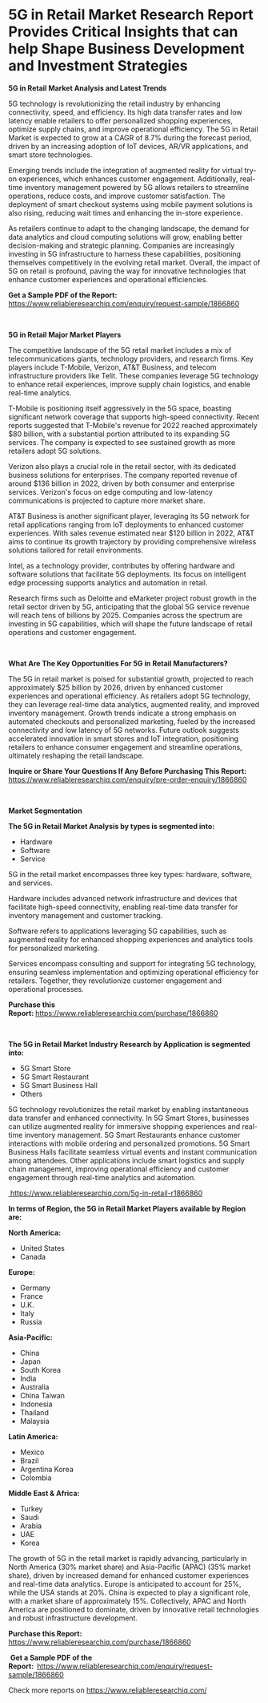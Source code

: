 <p><h1>5G in Retail Market Research Report Provides Critical Insights that can help Shape Business Development and Investment Strategies</h1></p><p><strong>5G in Retail Market Analysis and Latest Trends</strong></p>
<p><p>5G technology is revolutionizing the retail industry by enhancing connectivity, speed, and efficiency. Its high data transfer rates and low latency enable retailers to offer personalized shopping experiences, optimize supply chains, and improve operational efficiency. The 5G in Retail Market is expected to grow at a CAGR of 8.7% during the forecast period, driven by an increasing adoption of IoT devices, AR/VR applications, and smart store technologies.</p><p>Emerging trends include the integration of augmented reality for virtual try-on experiences, which enhances customer engagement. Additionally, real-time inventory management powered by 5G allows retailers to streamline operations, reduce costs, and improve customer satisfaction. The deployment of smart checkout systems using mobile payment solutions is also rising, reducing wait times and enhancing the in-store experience.</p><p>As retailers continue to adapt to the changing landscape, the demand for data analytics and cloud computing solutions will grow, enabling better decision-making and strategic planning. Companies are increasingly investing in 5G infrastructure to harness these capabilities, positioning themselves competitively in the evolving retail market. Overall, the impact of 5G on retail is profound, paving the way for innovative technologies that enhance customer experiences and operational efficiencies.</p></p>
<p><strong>Get a Sample PDF of the Report:&nbsp;</strong> <a href="https://www.reliableresearchiq.com/enquiry/request-sample/1866860?utm_campaign=2732&utm_medium=2&utm_source=Github&utm_content=ia&utm_term=11032025&utm_id=5g-in-retail">https://www.reliableresearchiq.com/enquiry/request-sample/1866860</a></p>
<p>&nbsp;</p>
<p><strong>5G in Retail Major Market Players</strong></p>
<p><p>The competitive landscape of the 5G retail market includes a mix of telecommunications giants, technology providers, and research firms. Key players include T-Mobile, Verizon, AT&T Business, and telecom infrastructure providers like Telit. These companies leverage 5G technology to enhance retail experiences, improve supply chain logistics, and enable real-time analytics.</p><p>T-Mobile is positioning itself aggressively in the 5G space, boasting significant network coverage that supports high-speed connectivity. Recent reports suggested that T-Mobile's revenue for 2022 reached approximately $80 billion, with a substantial portion attributed to its expanding 5G services. The company is expected to see sustained growth as more retailers adopt 5G solutions.</p><p>Verizon also plays a crucial role in the retail sector, with its dedicated business solutions for enterprises. The company reported revenue of around $136 billion in 2022, driven by both consumer and enterprise services. Verizon's focus on edge computing and low-latency communications is projected to capture more market share.</p><p>AT&T Business is another significant player, leveraging its 5G network for retail applications ranging from IoT deployments to enhanced customer experiences. With sales revenue estimated near $120 billion in 2022, AT&T aims to continue its growth trajectory by providing comprehensive wireless solutions tailored for retail environments.</p><p>Intel, as a technology provider, contributes by offering hardware and software solutions that facilitate 5G deployments. Its focus on intelligent edge processing supports analytics and automation in retail.</p><p>Research firms such as Deloitte and eMarketer project robust growth in the retail sector driven by 5G, anticipating that the global 5G service revenue will reach tens of billions by 2025. Companies across the spectrum are investing in 5G capabilities, which will shape the future landscape of retail operations and customer engagement.</p></p>
<p>&nbsp;</p>
<p><strong>What Are The Key Opportunities For 5G in Retail Manufacturers?</strong></p>
<p><p>The 5G in retail market is poised for substantial growth, projected to reach approximately $25 billion by 2026, driven by enhanced customer experiences and operational efficiency. As retailers adopt 5G technology, they can leverage real-time data analytics, augmented reality, and improved inventory management. Growth trends indicate a strong emphasis on automated checkouts and personalized marketing, fueled by the increased connectivity and low latency of 5G networks. Future outlook suggests accelerated innovation in smart stores and IoT integration, positioning retailers to enhance consumer engagement and streamline operations, ultimately reshaping the retail landscape.</p></p>
<p><strong>Inquire or Share Your Questions If Any Before Purchasing This Report:</strong> <a href="https://www.reliableresearchiq.com/enquiry/pre-order-enquiry/1866860?utm_campaign=2732&utm_medium=2&utm_source=Github&utm_content=ia&utm_term=11032025&utm_id=5g-in-retail">https://www.reliableresearchiq.com/enquiry/pre-order-enquiry/1866860</a></p>
<p>&nbsp;</p>
<p><strong>Market Segmentation</strong></p>
<p><strong>The 5G in Retail Market Analysis by types is segmented into:</strong></p>
<p><ul><li>Hardware</li><li>Software</li><li>Service</li></ul></p>
<p><p>5G in the retail market encompasses three key types: hardware, software, and services. </p><p>Hardware includes advanced network infrastructure and devices that facilitate high-speed connectivity, enabling real-time data transfer for inventory management and customer tracking. </p><p>Software refers to applications leveraging 5G capabilities, such as augmented reality for enhanced shopping experiences and analytics tools for personalized marketing. </p><p>Services encompass consulting and support for integrating 5G technology, ensuring seamless implementation and optimizing operational efficiency for retailers. Together, they revolutionize customer engagement and operational processes.</p></p>
<p><strong>Purchase this Report:&nbsp;</strong><a href="https://www.reliableresearchiq.com/purchase/1866860?utm_campaign=2732&utm_medium=2&utm_source=Github&utm_content=ia&utm_term=11032025&utm_id=5g-in-retail">https://www.reliableresearchiq.com/purchase/1866860</a></p>
<p>&nbsp;</p>
<p><strong>The 5G in Retail Market Industry Research by Application is segmented into:</strong></p>
<p><ul><li>5G Smart Store</li><li>5G Smart Restaurant</li><li>5G Smart Business Hall</li><li>Others</li></ul></p>
<p><p>5G technology revolutionizes the retail market by enabling instantaneous data transfer and enhanced connectivity. In 5G Smart Stores, businesses can utilize augmented reality for immersive shopping experiences and real-time inventory management. 5G Smart Restaurants enhance customer interactions with mobile ordering and personalized promotions. 5G Smart Business Halls facilitate seamless virtual events and instant communication among attendees. Other applications include smart logistics and supply chain management, improving operational efficiency and customer engagement through real-time analytics and automation.</p></p>
<p><a href="https://www.reliableresearchiq.com/5g-in-retail-r1866860?utm_campaign=2732&utm_medium=2&utm_source=Github&utm_content=ia&utm_term=11032025&utm_id=5g-in-retail">&nbsp;https://www.reliableresearchiq.com/5g-in-retail-r1866860</a></p>
<p><strong>In terms of Region, the 5G in Retail Market Players available by Region are:</strong></p>
<p>
    <p> <strong> North America: </strong>
        <ul>
            <li>United States</li>
            <li>Canada</li>
        </ul>
        </p> 
    <p> <strong> Europe: </strong>
        <ul>
            <li>Germany</li>
            <li>France</li>
            <li>U.K.</li>
            <li>Italy</li>
            <li>Russia</li>
        </ul>
        </p> 
    <p> <strong> Asia-Pacific: </strong>
        <ul>
            <li>China</li>
            <li>Japan</li>
            <li>South Korea</li>
            <li>India</li>
            <li>Australia</li>
            <li>China Taiwan</li>
            <li>Indonesia</li>
            <li>Thailand</li>
            <li>Malaysia</li>
        </ul>
        </p> 
    <p> <strong> Latin America: </strong>
        <ul>
            <li>Mexico</li>
            <li>Brazil</li>
            <li>Argentina Korea</li>
            <li>Colombia</li>
        </ul>
        </p> 
    <p> <strong> Middle East & Africa: </strong>
        <ul>
            <li>Turkey</li>
            <li>Saudi</li>
            <li>Arabia</li>
            <li>UAE</li>
            <li>Korea</li>
        </ul>
    </p>
    </p>
<p><p>The growth of 5G in the retail market is rapidly advancing, particularly in North America (30% market share) and Asia-Pacific (APAC) (35% market share), driven by increased demand for enhanced customer experiences and real-time data analytics. Europe is anticipated to account for 25%, while the USA stands at 20%. China is expected to play a significant role, with a market share of approximately 15%. Collectively, APAC and North America are positioned to dominate, driven by innovative retail technologies and robust infrastructure development.</p></p>
<p><strong>Purchase this Report: </strong><a href="https://www.reliableresearchiq.com/purchase/1866860?utm_campaign=2732&utm_medium=2&utm_source=Github&utm_content=ia&utm_term=11032025&utm_id=5g-in-retail">https://www.reliableresearchiq.com/purchase/1866860</a></p>
<p>&nbsp;<strong>Get a Sample PDF of the Report:&nbsp;&nbsp;</strong><a href="https://www.reliableresearchiq.com/enquiry/request-sample/1866860?utm_campaign=2732&utm_medium=2&utm_source=Github&utm_content=ia&utm_term=11032025&utm_id=5g-in-retail">https://www.reliableresearchiq.com/enquiry/request-sample/1866860</a></p>
<p><strong></strong></p>
<p>Check more reports on <a href="https://www.reliableresearchiq.com/?utm_campaign=2732&utm_medium=2&utm_source=Github&utm_content=ia&utm_term=11032025&utm_id=5g-in-retail">https://www.reliableresearchiq.com/</a></p>